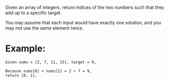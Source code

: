 Given an array of integers, return indices of the two numbers such that they add up to a specific target.

You may assume that each input would have exactly one solution, and you may not use the same element twice.

# Example:

```
Given nums = [2, 7, 11, 15], target = 9,

Because nums[0] + nums[1] = 2 + 7 = 9,
return [0, 1].
```
